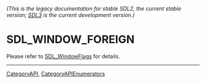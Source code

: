 ###### (This is the legacy documentation for stable SDL2, the current stable version; [SDL3](https://wiki.libsdl.org/SDL3/) is the current development version.)
# SDL_WINDOW_FOREIGN

Please refer to [SDL_WindowFlags](SDL_WindowFlags) for details.

----
[CategoryAPI](CategoryAPI), [CategoryAPIEnumerators](CategoryAPIEnumerators)

